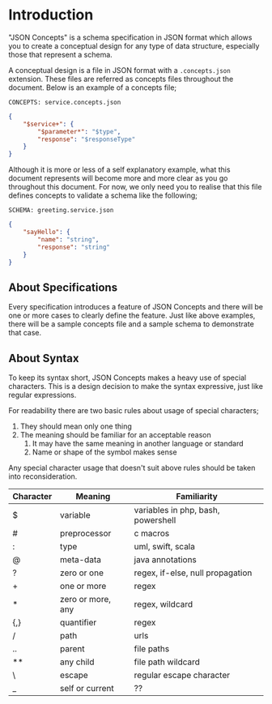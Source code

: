 # Introduction

"JSON Concepts" is a schema specification in JSON format which allows you to
create a conceptual design for any type of data structure, especially those
that represent a schema.

A conceptual design is a file in JSON format with a `.concepts.json` extension.
These files are referred as concepts files throughout the document. Below is an
example of a concepts file;

`CONCEPTS: service.concepts.json`

```json
{
    "$service+": {
        "$parameter*": "$type",
        "response": "$responseType"
    }
}
```

Although it is more or less of a self explanatory example, what this document
represents will become more and more clear as you go throughout this document.
For now, we only need you to realise that this file defines concepts to
validate a schema like the following;

`SCHEMA: greeting.service.json`

```json
{
    "sayHello": {
        "name": "string",
        "response": "string"
    }
}
```

## About Specifications

Every specification introduces a feature of JSON Concepts and there will be one
or more cases to clearly define the feature. Just like above examples, there
will be a sample concepts file and a sample schema to demonstrate that case.

## About Syntax

To keep its syntax short, JSON Concepts makes a heavy use of special
characters. This is a design decision to make the syntax expressive, just like
regular expressions.

For readability there are two basic rules about usage of special characters;

1. They should mean only one thing
2. The meaning should be familiar for an acceptable reason
   1. It may have the same meaning in another language or standard
   2. Name or shape of the symbol makes sense

Any special character usage that doesn't suit above rules should be taken into
reconsideration.

| Character | Meaning | Familiarity |
| - | - | - |
| $ | variable | variables in php, bash, powershell |
| # | preprocessor | c macros |
| : | type | uml, swift, scala |
| @ | meta-data | java annotations |
| ? | zero or one | regex, if-else, null propagation |
| + | one or more | regex |
| * | zero or more, any | regex, wildcard |
| {,} | quantifier | regex |
| / | path | urls |
| .. | parent | file paths |
| ** | any child | file path wildcard |
| \ | escape | regular escape character |
| _ | self or current | ?? |
